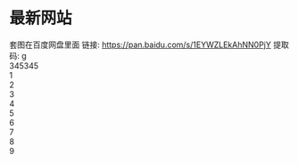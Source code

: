 # 最新网站
套图在百度网盘里面 链接: https://pan.baidu.com/s/1EYWZLEkAhNN0PjY 提取码: g<br>
345345<br>
1<br>
2<br>
3<br>
4<br>
5<br>
6<br>
7<br>
8<br>
9<br>









